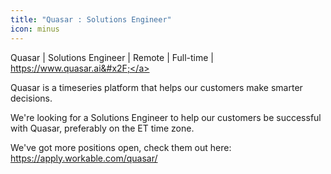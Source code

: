 ```yaml
---
title: "Quasar : Solutions Engineer"
icon: minus
---
```

Quasar | Solutions Engineer | Remote | Full-time | <a href="https:&#x2F;&#x2F;www.quasar.ai&#x2F;" rel="nofollow">https:&#x2F;&#x2F;www.quasar.ai&#x2F;</a>

Quasar is a timeseries platform that helps our customers make smarter decisions.

We&#x27;re looking for a Solutions Engineer to help our customers be successful with Quasar, preferably on the ET time zone.

We&#x27;ve got more positions open, check them out here: <a href="https:&#x2F;&#x2F;apply.workable.com&#x2F;quasar&#x2F;" rel="nofollow">https:&#x2F;&#x2F;apply.workable.com&#x2F;quasar&#x2F;</a>
